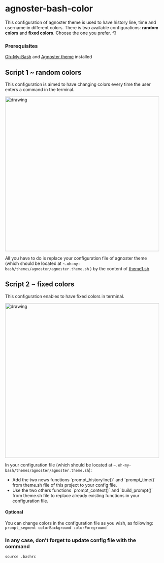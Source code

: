 # agnoster-bash-color
This configuration of agnoster theme is used to have history line, time and username in different colors. There is two available configurations: **random colors** and **fixed colors**. Choose the one you prefer. :cupid:

### Prerequisites

[Oh-My-Bash](https://ohmybash.nntoan.com/) and [Agnoster theme](https://github.com/ohmybash/oh-my-bash/wiki/Themes) installed


## Script 1 ~ random colors

This configuration is aimed to have changing colors every time the user enters a command in the terminal.

<img src="https://github.com/manialinux/agnoster-bash-color/blob/main/agnoster-bash-random-color.png" alt="drawing" width="500"/>

All you have to do is replace your configuration file of agnoster theme (which should be located at `~.oh-my-bash/themes/agnoster/agnoster.theme.sh` ) by the content of [theme1.sh](https://github.com/manialinux/agnoster-bash-color/blob/main/theme-random-color.sh).


## Script 2 ~ fixed colors 

This configuration enables to have fixed colors in terminal.

<img src="https://github.com/manialinux/agnoster-bash-color/blob/main/agnoster-bash-fixed-color.png" alt="drawing" width="500"/>

In your configuration file (which should be located at `~.oh-my-bash/themes/agnoster/agnoster.theme.sh`):

<ul>
  <li>Add the two news functions `prompt_historyline()` and `prompt_time()` from theme.sh file of this project to your config file.</li>
  <li>Use the two others functions `prompt_context()` and `build_prompt()` from theme.sh file to replace already existing functions in your configuration file.</li>
</ul>


#### Optional

You can change colors in the configuration file as you wish, as following: `prompt_segment colorBackground colorForeground`

### In any case, don't forget to update config file with the command 
`source .bashrc`
